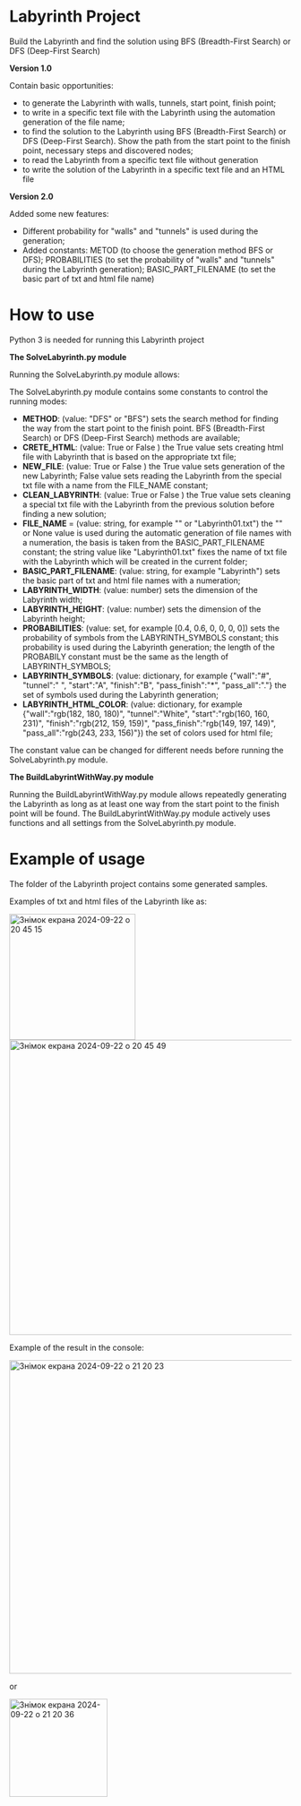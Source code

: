 # Labyrinth Project
Build the Labyrinth and find the solution using BFS (Breadth-First Search) or DFS (Deep-First Search)

**Version 1.0** 

Contain basic opportunities:

  - to generate the Labyrinth with walls, tunnels, start point, finish point;
  - to write in a specific text file with the Labyrinth using the automation generation of the file name;
  - to find the solution to the Labyrinth using BFS (Breadth-First Search) or DFS (Deep-First Search). Show the path from the start point to the finish point, necessary steps and discovered nodes;
  - to read the Labyrinth from a specific text file without generation
  - to write the solution of the Labyrinth in a specific text file and an HTML file

**Version 2.0**

Added some new features:

- Different probability for  "walls" and "tunnels" is used  during the generation;
- Added constants: 
    METOD (to choose the generation method BFS or DFS);
    PROBABILITIES (to set the probability of "walls" and "tunnels" during the Labyrinth generation);
    BASIC_PART_FILENAME (to set the basic part of txt and html file name)

# How to use

Python 3 is needed for running this Labyrinth project 

**The SolveLabyrinth.py module**

Running the SolveLabyrinth.py module allows:

The SolveLabyrinth.py module contains some constants to control the running modes:

- **METHOD**: (value: "DFS" or "BFS") sets the search method for finding the way from the start point to the finish point. BFS (Breadth-First Search) or DFS (Deep-First Search) methods are available;
- **CRETE_HTML**: (value: True or False ) the True value sets creating html file with Labyrinth that is based on the appropriate txt file;
- **NEW_FILE**: (value: True or False ) the True value sets generation of the new Labyrinth; False value sets reading the Labyrinth from the special txt file with a name from the FILE_NAME constant;
- **CLEAN_LABYRINTH**: (value: True or False ) the True value sets cleaning a special txt file with the Labyrinth from the previous solution before finding a new solution;
- **FILE_NAME** = (value: string, for example "" or "Labyrinth01.txt") the "" or None value is used during the automatic generation of file names with a numeration, the basis is taken from the  BASIC_PART_FILENAME constant; the string value like "Labyrinth01.txt" fixes the name of txt file with the Labyrinth which will be created in the current folder;
- **BASIC_PART_FILENAME**: (value: string, for example "Labyrinth") sets the basic part of txt and html file names with a numeration;
- **LABYRINTH_WIDTH**: (value: number) sets the dimension of the Labyrinth width;
- **LABYRINTH_HEIGHT**: (value: number) sets the dimension of the Labyrinth height;
- **PROBABILITIES**: (value: set, for example [0.4, 0.6, 0, 0, 0, 0]) sets the probability of symbols from the LABYRINTH_SYMBOLS constant; this probability is used during the Labyrinth generation; the length of the PROBABILY constant must be the same as the length of LABYRINTH_SYMBOLS;
- **LABYRINTH_SYMBOLS**: (value: dictionary, for example {"wall":"#", "tunnel":" ", "start":"A", "finish":"B", "pass_finish":"*", "pass_all":"."} the set of symbols used during the Labyrinth generation;
- **LABYRINTH_HTML_COLOR**: (value: dictionary, for example {"wall":"rgb(182, 180, 180)", "tunnel":"White", "start":"rgb(160, 160, 231)", "finish":"rgb(212, 159, 159)", "pass_finish":"rgb(149, 197, 149)", "pass_all":"rgb(243, 233, 156)"}) the set of colors used for html file;

The constant value can be changed for different needs before running the SolveLabyrinth.py module.

**The BuildLabyrintWithWay.py module**

Running the BuildLabyrintWithWay.py module allows repeatedly generating the Labyrinth as long as at least one way from the start point to the finish point will be found. The BuildLabyrintWithWay.py module actively uses functions and all settings from the SolveLabyrinth.py module.

# Example of usage

The folder of the Labyrinth project contains some generated samples.

Examples of txt and html files of the Labyrinth like as:


<img width="225" alt="Знімок екрана 2024-09-22 о 20 45 15" src="https://github.com/user-attachments/assets/e8c0690c-1db0-47b1-86f3-d4825cb481a4">

<img width="527" alt="Знімок екрана 2024-09-22 о 20 45 49" src="https://github.com/user-attachments/assets/61217e0d-4a4d-43ba-954e-2be5cb6ebec1">


Example of the result in the console:

<img width="560" alt="Знімок екрана 2024-09-22 о 21 20 23" src="https://github.com/user-attachments/assets/5d44d571-dcbf-4f79-830a-b77ec8410994">

or

<img width="175" alt="Знімок екрана 2024-09-22 о 21 20 36" src="https://github.com/user-attachments/assets/76edf9ca-2587-404d-b7a6-e9fb116108b3">

 
